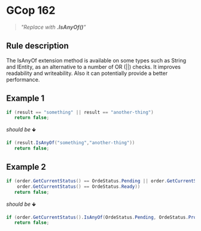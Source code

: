 ﻿# GCop 162

> *"Replace with **.IsAnyOf()**"*

## Rule description

The IsAnyOf extension method is available on some types such as String and IEntity, as an alternative to a number of OR (||) checks.
It improves readability and writeability. Also it can potentially provide a better performance.

## Example 1

```csharp
if (result == "something" || result == "another-thing")
   return false;
```

*should be* 🡻

```csharp
if (result.IsAnyOf("something","another-thing"))
   return false;
```
 
## Example 2

```csharp
if (order.GetCurrentStatus() == OrdeStatus.Pending || order.GetCurrentStatus() == OrdeStatus.Processing ||
    order.GetCurrentStatus() == OrdeStatus.Ready))
   return false;
```

*should be* 🡻

```csharp
if (order.GetCurrentStatus().IsAnyOf(OrdeStatus.Pending, OrdeStatus.Processing, OrdeStatus.Ready))
   return false;
```

